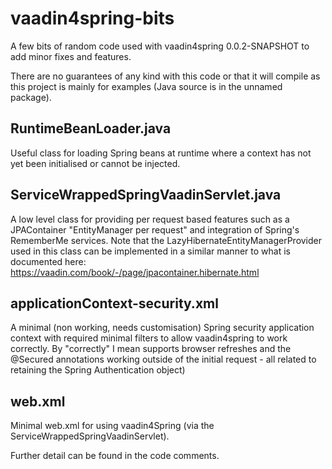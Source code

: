 vaadin4spring-bits
==================

A few bits of random code used with vaadin4spring 0.0.2-SNAPSHOT to add minor fixes and 
features.

There are no guarantees of any kind with this code or that it will compile as this project
is mainly for examples (Java source is in the unnamed package).

## RuntimeBeanLoader.java ##
Useful class for loading Spring beans at runtime where a context has not yet been 
initialised or cannot be injected.

## ServiceWrappedSpringVaadinServlet.java ##
A low level class for providing per request based features such as a JPAContainer 
"EntityManager per request" and integration of Spring's RememberMe services. Note that the
LazyHibernateEntityManagerProvider used in this class can be implemented in a similar 
manner to what is documented here:
https://vaadin.com/book/-/page/jpacontainer.hibernate.html

## applicationContext-security.xml ##
A minimal (non working, needs customisation) Spring security application context with 
required minimal filters to allow vaadin4spring to work correctly. By "correctly" I mean 
supports browser refreshes and the @Secured annotations working outside of the initial 
request - all related to retaining the Spring Authentication object) 

## web.xml ##
Minimal web.xml for using vaadin4Spring (via the ServiceWrappedSpringVaadinServlet).

Further detail can be found in the code comments.